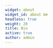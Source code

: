 ```yaml
---
widget: about
widget_id: about me
headless: true
weight: 20
title: Bio
active: true
author: admin
---
```


